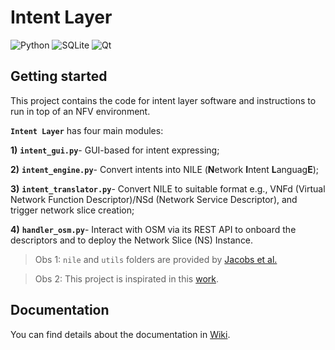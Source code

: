 # Intent Layer

![Python](https://img.shields.io/badge/python-3670A0?style=plastic&logo=python&logoColor=ffdd54)
![SQLite](https://img.shields.io/badge/sqlite-%2307405e.svg?style=plastic&logo=sqlite&logoColor=white)
![Qt](https://img.shields.io/badge/Qt-%23217346.svg?style=plastic&logo=Qt&logoColor=white)

## Getting started

This project contains the code
for intent layer software and instructions to run in top of
an NFV environment.

**`Intent Layer`** has four main modules:

**1)** **`intent_gui.py`**- GUI-based for intent expressing;

**2)** **`intent_engine.py`**- Convert intents into NILE (**N**etwork **I**ntent **L**anguag**E**);

**3)** **`intent_translator.py`**- Convert NILE to suitable format e.g., VNFd (Virtual Network Function Descriptor)/NSd (Network Service Descriptor), and trigger network slice creation;

**4)** **`handler_osm.py`**- Interact with OSM via its REST API to onboard the descriptors and to deploy the Network Slice (NS) Instance.

> Obs 1: `nile` and `utils` folders are provided by [Jacobs et al.](https://github.com/lumichatbot/webhook)

> Obs 2: This project is inspirated in this [work](https://dl.acm.org/doi/abs/10.1016/j.future.2022.12.033).


## Documentation
You can find details about the documentation in [Wiki](https://github.com/mariotlemes/intent_layer/wiki).

